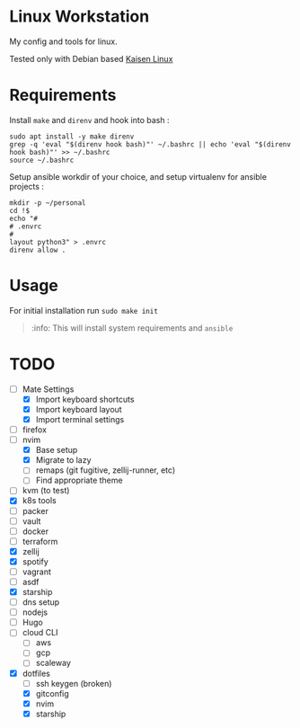 # Linux Workstation

My config and tools for linux.

Tested only with Debian based [Kaisen Linux](https://kaisenlinux.org/)

# Requirements

Install `make` and `direnv` and hook into bash :
```shell
sudo apt install -y make direnv 
grep -q 'eval "$(direnv hook bash)"' ~/.bashrc || echo 'eval "$(direnv hook bash)"' >> ~/.bashrc
source ~/.bashrc
```

Setup ansible workdir of your choice, and setup virtualenv for ansible projects :
```shell
mkdir -p ~/personal
cd !$
echo "#
# .envrc
#
layout python3" > .envrc
direnv allow .
```

# Usage

For initial installation run `sudo make init`

> :info: This will install system requirements and `ansible`

# TODO

- [ ] Mate Settings
  - [x] Import keyboard shortcuts
  - [x] Import keyboard layout
  - [x] Import terminal settings
- [ ] firefox
- [ ] nvim
  - [x] Base setup
  - [x] Migrate to lazy
  - [ ] remaps (git fugitive, zellij-runner, etc)
  - [ ] Find appropriate theme
- [ ] kvm (to test)
- [x] k8s tools
- [ ] packer
- [ ] vault
- [ ] docker
- [ ] terraform
- [x] zellij
- [x] spotify
- [ ] vagrant
- [ ] asdf
- [x] starship
- [ ] dns setup
- [ ] nodejs
- [ ] Hugo
- [ ] cloud CLI
  - [ ] aws
  - [ ] gcp
  - [ ] scaleway
- [x] dotfiles
  - [ ] ssh keygen (broken)
  - [x] gitconfig
  - [x] nvim
  - [x] starship
